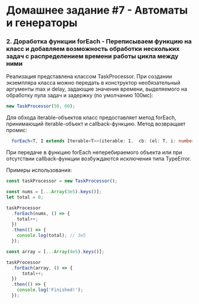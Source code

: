 # Домашнее задание #7 - Автоматы и генераторы

### 2. Доработка функции forEach - Переписываем функцию на класс и добавляем возможность обработки нескольких задач с распределением времени работы цикла между ними

Реализация представлена классом TaskProcessor. При создании экземпляра класса можно передать в конструктор необязательный аргументы max и delay, задающие значения времени, выделяемого на обработку пула задач и задержку (по умолчанию 100мс):

```ts
new TaskProcessor(50, 60);
```

Для обхода iterable-объектов класс предоставляет метод forEach, принимающий iterable-объект и callback-функцию. Метод возвращает промис:

```ts
  forEach<T, I extends Iterable<T>>(iterable: I,  cb: (el: T, i: number, data: I) => void): Promise<void> 
```
При передаче в функцию forEach неперебираемого объекта или при отсутствии callback-функции возбуждаются исключения типа TypeError.

Примеры использования:

```js
const taskProcessor = new TaskProcessor();

const nums = [...Array(3e5).keys()];
let total = 0;

taskProcessor
  .forEach(nums, () => {
    total++;
  })
  .then(() => {
    console.log(total); // 3e5
  });

const array = [...Array(4e5).keys()];

taskProcessor
  .forEach(array, () => {
      total++;
  })
  .then(() => {
    console.log('Finished!');
  });
```
